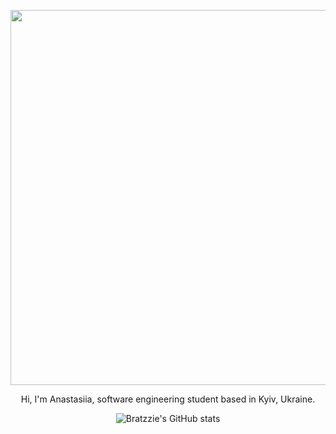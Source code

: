 <div align="center">
  <p align = "center">
  <img src="https://i.pinimg.com/originals/3a/e1/f3/3ae1f316de3a44f7f29aa3cf2a82f970.gif" width="600px">
</p>

 <!--<h3 align="center"> Hi there 👋</h3> -->

<p align="center">
Hi, I'm Anastasiia, software engineering student based in Kyiv, Ukraine.
</p>


![Bratzzie's GitHub stats](https://github-readme-stats.vercel.app/api?username=bratzzie&show_icons=true&icon_color=d182a1&text_color=755b65&bg_color=ffffff&hide_title=true&hide_border=true&hide=contribs,issues)
</div>
<!--
**bratzzie/bratzzie** is a ✨ _special_ ✨ repository because its `README.md` (this file) appears on your GitHub profile.

Here are some ideas to get you started:

- 🔭 I’m currently working on ...
- 🌱 I’m currently learning ...
- 👯 I’m looking to collaborate on ...
- 🤔 I’m looking for help with ...
- 💬 Ask me about ...
- 📫 How to reach me: ...
- 😄 Pronouns: ...
- ⚡ Fun fact: ...
-->
